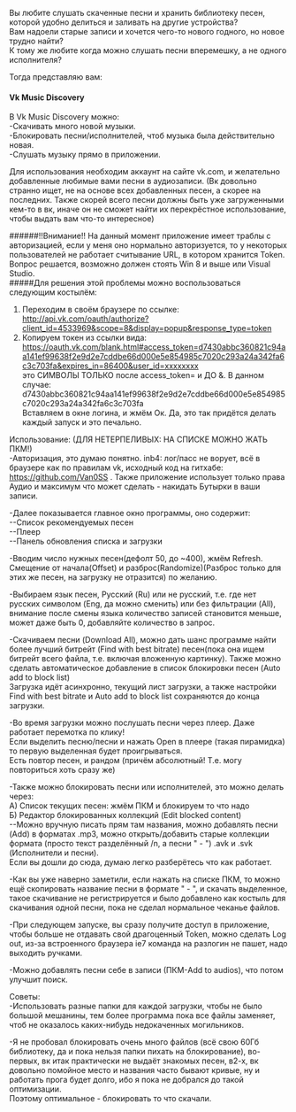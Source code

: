 Вы любите слушать скаченные песни и хранить библиотеку песен, которой удобно делиться и заливать на другие устройства?  
Вам надоели старые записи и хочется чего-то нового годного, но новое трудно найти?  
К тому же любите когда можно слушать песни вперемешку, а не одного исполнителя?  

Тогда представляю вам:
#### Vk Music Discovery
В Vk Music Discovery можно:  
-Скачивать много новой музыки.  
-Блокировать песни/исполнителей, чтоб музыка была действительно новая.  
-Слушать музыку прямо в приложении.  

Для использования необходим аккаунт на сайте vk.com, и желательно добавленные любимые вами песни в аудиозаписи.
(Вк довольно странно ищет, не на основе всех добавленных песен, а скорее на последних. Также скорей всего песни должны быть уже загруженными кем-то в вк, иначе он не сможет найти их перекрёстное использование, чтобы выдать вам что-то интересное)  

######!!Внимание!! На данный момент приложение имеет траблы с авторизацией, если у меня оно нормально авторизуется, то у некоторых пользователей не работает считывание URL, в котором хранится Token. Вопрос решается, возможно должен стоять Win 8 и выше или Visual Studio.  
#####Для решения этой проблемы можно воспользоваться следующим костылём:  
1. Переходим в своём браузере по ссылке:
http://api.vk.com/oauth/authorize?client_id=4533969&scope=8&display=popup&response_type=token  
2. Копируем токен из ссылки вида:
https://oauth.vk.com/blank.html#access_token=d7430abbc360821c94aa141ef99638f2e9d2e7cddbe66d000e5e854985c7020c293a24a342fa6c3c703fa&expires_in=86400&user_id=хххххххх  
это СИМВОЛЫ ТОЛЬКО после access_token= и ДО &. В данном случае:  
d7430abbc360821c94aa141ef99638f2e9d2e7cddbe66d000e5e854985c7020c293a24a342fa6c3c703fa  
Вставляем в окне логина, и жмём Ок. Да, это так придётся делать каждый запуск и это печально.  


Использование: (ДЛЯ НЕТЕРПЕЛИВЫХ: НА СПИСКЕ МОЖНО ЖАТЬ ПКМ!)  
-Авторизация, это думаю понятно.
inb4: лог/пасс не ворует, всё в браузере как по правилам vk, исходный код на гитхабе: https://github.com/Van0SS . Также приложение использует только права Аудио и максимум что может сделать - накидать Бутырки в ваши записи.  

-Далее показывается главное окно программы, оно содержит:  
--Список рекомендуемых песен  
--Плеер  
--Панель обновления списка и загрузки  

-Вводим число нужных песен(дефолт 50, до ~400), жмём Refresh. Смещение от начала(Offset) и разброс(Randomize)(Разброс только для этих же песен, на загрузку не отразится) по желанию.  

-Выбираем язык песен, Русский (Ru) или не русский, т.е. где нет русских символом (Eng, да можно сменить) или без фильтрации (All), внимание после смены языка количество записей становится меньше, может даже быть 0, добавляйте количество в запрос.  

-Скачиваем песни (Download All), можно дать шанс программе найти более лучший битрейт (Find with best bitrate) песен(пока она ищем битрейт всего файла, т.е. включая вложенную картинку). Также можно сделать автоматическое добавление в список блокировки песен (Auto add to block list)  
Загрузка идёт асинхронно, текущий лист загрузки, а также настройки Find with best bitrate и Auto add to block list сохраняются до конца загрузки.  

-Во время загрузки можно послушать песни через плеер. Даже работает перемотка по клику!  
Если выделить песню/песни и нажать Open в плеере (такая пирамидка) то первую выделенная будет проигрываться.  
Есть повтор песен, и рандом (причём абсолютный! Т.е. могу повториться хоть сразу же)  

-Также можно блокировать песни или исполнителей, это можно делать через:  
А) Список текущих песен: жмём ПКМ и блокируем то что надо  
Б) Редактор блокированных коллекций (Edit blocked content)  
--Можно вручную писать прям там названия, можно добавлять песни (Add) в форматах .mp3, можно открыть/добавить старые коллекции формата (просто текст разделённый /n, а песни " - ") .avk и .svk (Исполнители и песни).  
Если вы дошли до сюда, думаю легко разберётесь что как работает.  

-Как вы уже наверно заметили, если нажать на списке ПКМ, то можно ещё скопировать название песни в формате " - ", и скачать выделенное, такое скачивание не регистрируется и было добавлено как костыль для скачивания одной песни, пока не сделал нормальное чеканье файлов.  

-При следующем запуске, вы сразу получите доступ в приложение, чтобы больше не отдавать свой драгоценный Token, можно сделать Log out, из-за встроенного браузера ie7 команда на разлогин не пашет, надо выходить ручками.  

-Можно добавлять песни себе в записи (ПКМ-Add to audios), что потом улучшит поиск.  

Советы:  
-Использовать разные папки для каждой загрузки, чтобы не было большой мешанины, тем более программа пока все файлы заменяет, чтоб не оказалось каких-нибудь недокаченных могильников.  

-Я не пробовал блокировать очень много файлов (всё свою 60Гб библиотеку, да и пока нельзя папки пихать на блокирование), во-первых, вк итак практически не выдаёт знакомых песен, в2-х, вк довольно помойное место и названия часто бывают кривые, ну и работать прога будет долго, ибо я пока не добрался до такой оптимизации.  
Поэтому оптимальное - блокировать то что скачали.  

